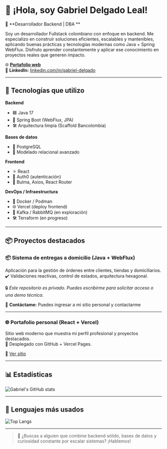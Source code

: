 # 👋 ¡Hola, soy Gabriel Delgado Leal!

🎯 **Desarrollador Backend | DBA **

Soy un desarrollador Fullstack colombiano con enfoque en backend. Me especializo en construir soluciones eficientes, escalables y mantenibles, aplicando buenas prácticas y tecnologías modernas como Java + Spring WebFlux. Disfruto aprender constantemente y aplicar ese conocimiento en proyectos reales que generen impacto.

🌐 **[Portafolio web](https://gabriel-delgado.vercel.app/)**  
💼 **LinkedIn:** [linkedin.com/in/gabriel-delgado](https://www.linkedin.com/in/jesus-gabriel-delgado-leal/)

---

## 🚀 Tecnologías que utilizo

**Backend**
- 🟦 Java 17
- 🌱 Spring Boot (WebFlux, JPA)
- 🛠️ Arquitectura limpia (Scaffold Bancolombia)

**Bases de datos**
- 🐘 PostgreSQL
- 🧠 Modelado relacional avanzado

**Frontend**
- ⚛️ React
- 🔐 Auth0 (autenticación)
- 🎨 Bulma, Axios, React Router

**DevOps / Infraestructura**
- 🐳 Docker / Podman
- 🌐 Vercel (deploy frontend)
- 🔁 Kafka / RabbitMQ (en exploración)
- 🛠️ Terraform (en progreso)

---

## 📦 Proyectos destacados

### 📦 Sistema de entregas a domicilio (Java + WebFlux)
Aplicación para la gestión de órdenes entre clientes, tiendas y domiciliarios.  
✔️ Validaciones reactivas, control de estados, arquitectura hexagonal.

🔒 *Este repositorio es privado. Puedes escribirme para solicitar acceso o una demo técnica.*

📩 **Contáctame:** Puedes ingresar a mi sitio personal y contactarme

---

### 🌐 Portafolio personal (React + Vercel)
Sitio web moderno que muestra mi perfil profesional y proyectos destacados.  
🧩 Desplegado con GitHub + Vercel Pages.

🔗 [Ver sitio](https://gabriel-delgado.vercel.app/)

---

## 📊 Estadísticas

![Gabriel's GitHub stats](https://github-readme-stats.vercel.app/api?username=jgdelgado17&show_icons=true&theme=github_dark)

---

## 📌 Lenguajes más usados

![Top Langs](https://github-readme-stats.vercel.app/api/top-langs/?username=jgdelgado17&layout=compact&theme=github_dark)

---

> 💬 ¿Buscas a alguien que combine backend sólido, bases de datos y curiosidad constante por escalar sistemas? ¡Hablemos!

